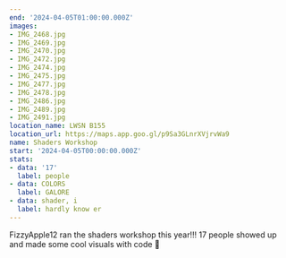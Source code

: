 ```yaml
---
end: '2024-04-05T01:00:00.000Z'
images:
- IMG_2468.jpg
- IMG_2469.jpg
- IMG_2470.jpg
- IMG_2472.jpg
- IMG_2474.jpg
- IMG_2475.jpg
- IMG_2477.jpg
- IMG_2478.jpg
- IMG_2486.jpg
- IMG_2489.jpg
- IMG_2491.jpg
location_name: LWSN B155
location_url: https://maps.app.goo.gl/p9Sa3GLnrXVjrvWa9
name: Shaders Workshop
start: '2024-04-05T00:00:00.000Z'
stats:
- data: '17'
  label: people
- data: COLORS
  label: GALORE
- data: shader, i
  label: hardly know er
---
```


FizzyApple12 ran the shaders workshop this year!!! 17 people showed up and made some cool visuals with code 🌈